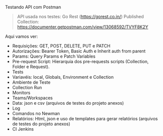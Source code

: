 Testando API com Postman

> API usada nos testes: Go Rest (https://gorest.co.in/)
> Published Collection: https://documenter.getpostman.com/view/13068592/TVYF8K2Y

Aqui vamos ver:
- Requisições: GET, POST, DELETE, PUT e PATCH
- Autorizações: Bearer Token, Basic Auth e Inherit auth from parent
- Params: Query Params e Patch Variables
- Pre-request Script: Hierarquia dos pre-requests scripts (Collection, Folder e Request).
- Tests
- Variavéis: local, Globals, Environment e Collection
- Ambiente de Teste
- Collection Run
- Monitors
- Teams/Workspaces
- Data: json e csv (arquivos de testes do projeto anexos)
- Log
- Comandos no Newman
- Relatórios: Html, json e uso de templates para gerar relatórios (arquivos de testes do projeto anexos)
- CI Jenkins

